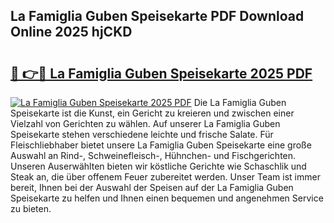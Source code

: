 ## La Famiglia Guben Speisekarte PDF Download Online 2025 hjCKD

# <h2><a href="http://gcatzvh.nevu.top/?p=La+Famiglia+Guben+Speisekarte">🔗 👉🔴 La Famiglia Guben Speisekarte 2025 PDF</a></h2>

[![La Famiglia Guben Speisekarte 2025 PDF](https://i.imgur.com/dBaPXMq.png)](http://gcatzvh.nevu.top/?p=La+Famiglia+Guben+Speisekarte)
Die La Famiglia Guben Speisekarte ist die Kunst, ein Gericht zu kreieren und zwischen einer Vielzahl von Gerichten zu wählen. Auf unserer La Famiglia Guben Speisekarte stehen verschiedene leichte und frische Salate. Für Fleischliebhaber bietet unsere La Famiglia Guben Speisekarte eine große Auswahl an Rind-, Schweinefleisch-, Hühnchen- und Fischgerichten. Unseren Auserwählten bieten wir köstliche Gerichte wie Schaschlik und Steak an, die über offenem Feuer zubereitet werden. Unser Team ist immer bereit, Ihnen bei der Auswahl der Speisen auf der La Famiglia Guben Speisekarte zu helfen und Ihnen einen bequemen und angenehmen Service zu bieten.
